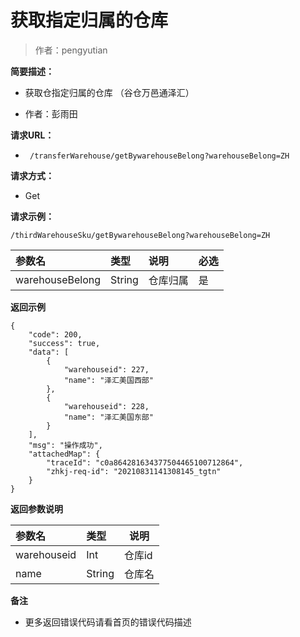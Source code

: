 # 获取指定归属的仓库

> 作者：pengyutian

**简要描述：** 

- 获取仓指定归属的仓库 （谷仓万邑通泽汇）

- 作者：彭雨田

**请求URL：** 
- ` /transferWarehouse/getBywarehouseBelong?warehouseBelong=ZH`  
  
**请求方式：**
- Get 

**请求示例：** 
```
/thirdWarehouseSku/getBywarehouseBelong?warehouseBelong=ZH
```

|参数名|类型|说明|必选|
|:----    |:---|:----- |-----   |
|warehouseBelong|String|仓库归属|是|
 **返回示例**
``` 
{
    "code": 200,
    "success": true,
    "data": [
        {
            "warehouseid": 227,
            "name": "泽汇美国西部"
        },
        {
            "warehouseid": 228,
            "name": "泽汇美国东部"
        }
    ],
    "msg": "操作成功",
    "attachedMap": {
        "traceId": "c0a864281634377504465100712864",
        "zhkj-req-id": "20210831141308145_tgtn"
    }
}
```
 **返回参数说明** 

|参数名|类型|说明|
|:-----  |:-----|-----|
|warehouseid|Int|仓库id|
|name|String|仓库名

 **备注** 

- 更多返回错误代码请看首页的错误代码描述